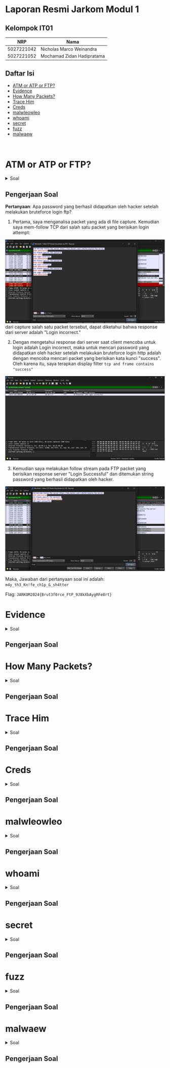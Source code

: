 # Laporan Resmi Jarkom Modul 1
## Kelompok IT01
| NRP | Nama |
| ------ | ------ |
| 5027221042 |Nicholas Marco Weinandra |
| 5027221052 | Mochamad Zidan Hadipratama |

## Daftar Isi
- [ATM or ATP or FTP?](#ATM-or-ATP-or-FTP?)
- [Evidence](#Evidence)
- [How Many Packets?](#How-Many-Packets?)
- [Trace Him](#Trace-Him)
- [Creds](#Creds)
- [malwleowleo](#malwleowleo)
- [whoami](#whoami)
- [secret](#secret)
- [fuzz](#fuzz)
- [malwaew](#malwaew)

<br/>

# ATM or ATP or FTP?
<details><summary>Soal</summary>
Pradityo mencoba mengembangkan server ftp, tetapi seseorang mencoba melakukan bruteforce login, bisakah Anda menganalisis apa yang terjadi?

author: youdaemon

nc 10.15.40.20 10004

**Pertanyaan**: Apa password yang berhasil didapatkan oleh hacker setelah melakukan bruteforce login ftp?

</details>

## Pengerjaan Soal
**Pertanyaan**: Apa password yang berhasil didapatkan oleh hacker setelah melakukan bruteforce login ftp?

1. Pertama, saya menganalisa packet yang ada di file capture. Kemudian saya mem-follow TCP dari salah satu packet yang berisikan login attempt:<br/>
<img src= "https://github.com/ZidanHadipratama/jarkom-Modul-1-2024-IT01/blob/main/gambar/ftp1.png">
<br/> dari capture salah satu packet tersebut, dapat diketahui bahwa response dari server adalah "Login incorrect."

2. Dengan mengetahui response dari server saat client mencoba untuk login adalah Login incorrect, maka untuk mencari password yang didapatkan oleh hacker setelah melakukan bruteforce login http adalah dengan mencoba mencari packet yang berisikan kata kunci "success". Oleh karena itu, saya terapkan display filter ```tcp and frame contains "success"```<br/>
<img src= "https://github.com/ZidanHadipratama/jarkom-Modul-1-2024-IT01/blob/main/gambar/ftp2.png">

3. Kemudian saya melakukan follow stream pada FTP packet yang berisikan response server "Login Successful" dan ditemukan string password yang berhasil didapatkan oleh hacker.<br/>
<img src= "https://github.com/ZidanHadipratama/jarkom-Modul-1-2024-IT01/blob/main/gambar/ftp3.png">

Maka, Jawaban dari pertanyaan soal ini adalah:  ```m4y_th3_Kn!fe_ch1p_&_sh4tter```

Flag: ```JARKOM2024{Brut3f0rce_FtP_9J8kXbAygRFe8rt}```



# Evidence
<details><summary>Soal</summary>
Perusahaan nanomate baru saja kebobolan. Mereka menyewamu untuk mencari tahu bagaimana caranya pelaku bisa masuk.

Attachment: attachment Author: kiseki

nc 10.15.40.20 10002
</details>

## Pengerjaan Soal

# How Many Packets?
<details><summary>Soal</summary>
Sebagai kewajiban untuk laporan, aku diminta untuk mencari tahu berapa kali attempt login yang dilakukan oleh hacker. Dapatkah kamu membantuku untuk menganalisanya?

attachment: same as ATM or ATP or FTP ? 🤔

author: youdaemon

nc 10.15.40.20 10005
</details>

## Pengerjaan Soal

# Trace Him
<details><summary>Soal</summary>
Selain menghitung jumlah packet, coba lacak juga ip penyerang tersebut!

attachment: same as ATM or ATP or FTP ? 🤔

author: youdaemon

nc 10.15.40.20 10006
</details>

## Pengerjaan Soal

# Creds
<details><summary>Soal</summary>
Attacker menyadari jika dia bisa membuat clone ftp server dari target, temukan kredensialn dari server ftp yang dibuat oleh attacker

author: youdaemon

nc 10.15.40.20 10007
</details>

## Pengerjaan Soal

# malwleowleo
<details><summary>Soal</summary>
Dapatkah kamu menemukan file malware yang dikirim oleh attacker melalui ftp?

attachment: same as creds

author: youdaemon

nc 10.15.40.20 10008
</details>

## Pengerjaan Soal

# whoami
<details><summary>Soal</summary>
Dapatkah kamu menemukan siapa identitas attacker?

attachment: same as creds

author: youdaemon

nc 10.15.40.20 10009
</details>

## Pengerjaan Soal

# secret    
<details><summary>Soal</summary>
Temukan pesan rahasia dari attacker

attachment: same as creds

author: youdaemon

nc 10.15.40.20 10010
</details>

## Pengerjaan Soal

# fuzz
<details><summary>Soal</summary>
My website got hacked. Can you analyze this network traffic to help me track the attacker?

Attachment: here

Author: kiseki

nc 10.15.40.20 10001
</details>

## Pengerjaan Soal

# malwaew
<details><summary>Soal</summary>
Ini adalah network traffic dari salah satu komputer di DPSSI yang terkena malware. Pak Sunhi, memintamu untuk membantu menganalisisnya. Bantulah Pak Sunhi untuk menemukan malware tersebut.

note: Network traffic berikut mengandung malware asli. #DYOR Attachment: attachment

Author: kiseki

nc 10.15.40.20 10003
</details>

## Pengerjaan Soal



